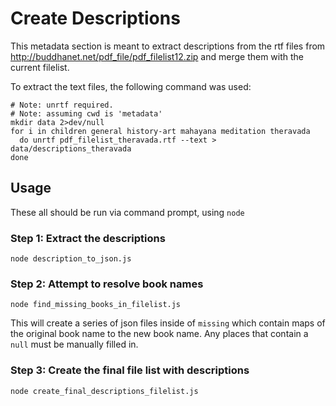 # Create Descriptions

This metadata section is meant to extract descriptions from the rtf files from http://buddhanet.net/pdf_file/pdf_filelist12.zip and merge them with the current filelist.

To extract the text files, the following command was used:

```
# Note: unrtf required.
# Note: assuming cwd is 'metadata'
mkdir data 2>dev/null
for i in children general history-art mahayana meditation theravada
  do unrtf pdf_filelist_theravada.rtf --text > data/descriptions_theravada
done
```

## Usage

These all should be run via command prompt, using `node`

### Step 1: Extract the descriptions

    node description_to_json.js

### Step 2: Attempt to resolve book names

    node find_missing_books_in_filelist.js

This will create a series of json files inside of `missing` which contain maps of the original book name to the new book name.
Any places that contain a `null` must be manually filled in.


### Step 3: Create the final file list with descriptions

    node create_final_descriptions_filelist.js

